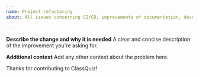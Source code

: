 ```yaml
---
name: Project refactoring
about: All issues concerning CI/CD, improvements of documentation, development setup etc. 🔧

---
```


**Describe the change and why it is needed**
A clear and concise description of the improvement you're asking for.


**Additional context**
Add any other context about the problem here.

Thanks for contributing to ClassQuiz!
